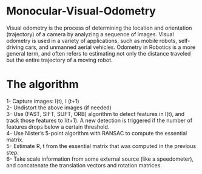 # Monocular-Visual-Odometry
Visual odometry is the process of determining the location and orientation (trajectory) of a camera by analyzing a sequence of images. Visual odometry is used in a variety of applications, such as mobile robots, self-driving cars, and unmanned aerial vehicles. Odometry in Robotics is a more general term, and often refers to estimating not only the distance traveled but the entire trajectory of a moving robot.
# The algorithm
1- Capture images: I(t), I (t+1)<br />
2- Undistort the above images (if needed)<br />
3- Use (FAST, SIFT, SUFT, ORB) algorithm to detect features in I(t), and track those features to I(t+1). A new detection is triggered if the number of features drops below a certain threshold. <br />
4- Use Nister’s 5-point algorithm with RANSAC to compute the essential matrix.<br />
5- Estimate R, t from the essential matrix that was computed in the previous step.<br />
6- Take scale information from some external source (like a speedometer), and concatenate the translation vectors and rotation matrices.<br />
